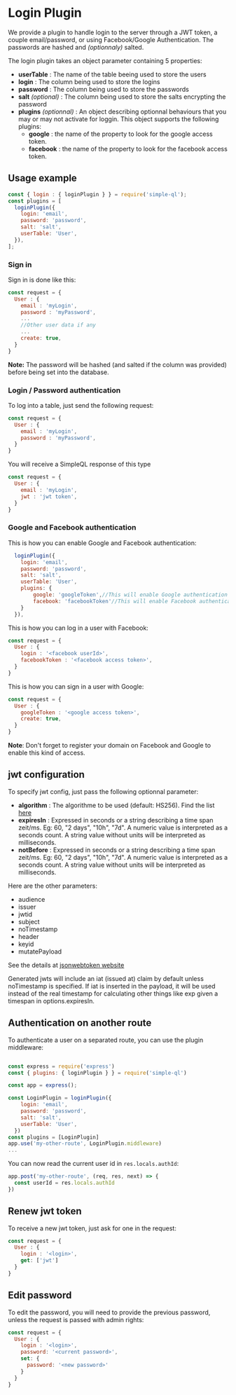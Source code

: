 # Login Plugin

We provide a plugin to handle login to the server through a JWT token, a couple email/password, or using Facebook/Google Authentication. The passwords are hashed and *(optionnaly)* salted.

The login plugin takes an object parameter containing 5 properties:

 * **userTable** : The name of the table beeing used to store the users
 * **login** : The column being used to store the logins
 * **password** : The column being used to store the passwords
 * **salt** *(optional)* : The column being used to store the salts encrypting the password
 * **plugins** *(optionnal)* : An object describing optionnal behaviours that you may or may not activate for loggin. This object supports the following plugins:
    * **google** : the name of the property to look for the google access token.
    * **facebook** : the name of the property to look for the facebook access token.

## Usage example

```javascript
const { login : { loginPlugin } } = require('simple-ql');
const plugins = [
  loginPlugin({
    login: 'email',
    password: 'password',
    salt: 'salt',
    userTable: 'User',
  }),
];
```

### Sign in

Sign in is done like this:

```javascript
const request = {
  User : {
    email : 'myLogin',
    password : 'myPassword',
    ...
    //Other user data if any
    ...
    create: true,
  }
}
```

**Note:** The password will be hashed (and salted if the column was provided) before being set into the database.

### Login / Password authentication

To log into a table, just send the following request:

```javascript
const request = {
  User : {
    email : 'myLogin',
    password : 'myPassword',
  }
}
```

You will receive a SimpleQL response of this type

```javascript
const request = {
  User : {
    email : 'myLogin',
    jwt : 'jwt token',
  }
}
```

### Google and Facebook authentication

This is how you can enable Google and Facebook authentication:

```javascript
  loginPlugin({
    login: 'email',
    password: 'password',
    salt: 'salt',
    userTable: 'User',
    plugins: {
        google: 'googleToken',//This will enable Google authentication when googleToken property is provided in requests
        facebook: 'facebookToken'//This will enable Facebook authentication when facebookToken property is preovided in requests
    }
  }),
```

This is how you can log in a user with Facebook:

```javascript
const request = {
  User : {
    login : '<facebook userId>',
    facebookToken : '<facebook access token>',
  }
}
```

This is how you can sign in a user with Google:

```javascript
const request = {
  User : {
    googleToken : '<google access token>',
    create: true,
  }
}
```

**Note**: Don't forget to register your domain on Facebook and Google to enable this kind of access.

## jwt configuration

To specify jwt config, just pass the following optionnal parameter:

 * **algorithm** : The algorithme to be used (default: HS256). Find the list [here](https://github.com/auth0/node-jsonwebtoken#algorithms-supported)
 * **expiresIn** : Expressed in seconds or a string describing a time span zeit/ms. Eg: 60, "2 days", "10h", "7d". A numeric value is interpreted as a seconds count. A string value without units will be interpreted as milliseconds.
 * **notBefore** : Expressed in seconds or a string describing a time span zeit/ms. Eg: 60, "2 days", "10h", "7d". A numeric value is interpreted as a seconds count. A string value without units will be interpreted as milliseconds.

Here are the other parameters:

 * audience
 * issuer
 * jwtid
 * subject
 * noTimestamp
 * header
 * keyid
 * mutatePayload

See the details at [jsonwebtoken website](https://github.com/auth0/node-jsonwebtoken)

Generated jwts will include an iat (issued at) claim by default unless noTimestamp is specified. If iat is inserted in the payload, it will be used instead of the real timestamp for calculating other things like exp given a timespan in options.expiresIn.

## Authentication on another route

To authenticate a user on a separated route, you can use the plugin middleware:

```javascript

const express = require('express')
const { plugins: { loginPlugin } } = require('simple-ql')

const app = express();

const LoginPlugin = loginPlugin({
    login: 'email',
    password: 'password',
    salt: 'salt',
    userTable: 'User',
  })
const plugins = [LoginPlugin]
app.use('my-other-route', LoginPlugin.middleware)
...
```

You can now read the current user id in `res.locals.authId`:

```javascript
app.post('my-other-route', (req, res, next) => {
  const userId = res.locals.authId
})
```

## Renew jwt token

To receive a new jwt token, just ask for one in the request:

```javascript
const request = {
  User : {
    login : '<login>',
    get: ['jwt']
  }
}
```

## Edit password

To edit the password, you will need to provide the previous password, unless the request is passed with admin rights:

```javascript
const request = {
  User : {
    login : '<login>',
    password: '<current password>',
    set: {
      password: '<new password>'
    }
  }
}
```